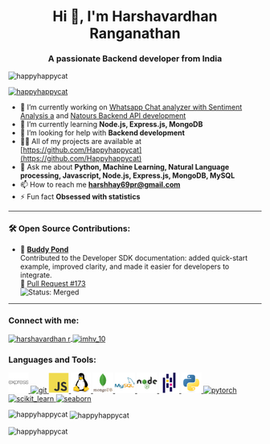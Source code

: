 <h1 align="center">Hi 👋, I'm Harshavardhan Ranganathan</h1>
<h3 align="center">A passionate Backend developer from India</h3>

<p align="left">
  <img src="https://komarev.com/ghpvc/?username=happyhappycat&label=Profile%20views&color=0e75b6&style=flat" alt="happyhappycat" />
</p>

<p align="left">
  <a href="https://github.com/ryo-ma/github-profile-trophy">
    <img src="https://github-profile-trophy.vercel.app/?username=happyhappycat" alt="happyhappycat" />
  </a>
</p>

- 🔭 I’m currently working on [Whatsapp Chat analyzer with Sentiment Analysis a](https://github.com/Happyhappycat/Whatsapp-chat-analysis-with-sentiment-analysis) and [Natours Backend API development](https://github.com/Happyhappycat/Natours-Real)  
- 🌱 I’m currently learning **Node.js, Express.js, MongoDB**  
- 🤝 I’m looking for help with **Backend development**  
- 👨‍💻 All of my projects are available at [https://github.com/Happyhappycat](https://github.com/Happyhappycat)  
- 💬 Ask me about **Python, Machine Learning, Natural Language processing, Javascript, Node.js, Express.js, MongoDB, MySQL**  
- 📫 How to reach me **harshhay69pr@gmail.com**  
- ⚡ Fun fact **Obsessed with statistics**  

---

<h3 align="left">🛠️ Open Source Contributions:</h3>

- 🚀 **[Buddy Pond](https://github.com/buddypond/buddypond)**  
  Contributed to the Developer SDK documentation: added quick-start example, improved clarity, and made it easier for developers to integrate.  
  🔗 [Pull Request #173](https://github.com/buddypond/buddypond/pull/173)  
  ![Status: Merged](https://img.shields.io/badge/PR-Merged-brightgreen)

---
<h3 align="left">Connect with me:</h3>
<p align="left">
  <a href="https://www.linkedin.com/in/harshavardhan-ranganathan-741813296/" target="blank">
    <img align="center" src="https://raw.githubusercontent.com/rahuldkjain/github-profile-readme-generator/master/src/images/icons/Social/linked-in-alt.svg" alt="harshavardhan r" height="30" width="40" />
  </a>
  <a href="https://www.codechef.com/users/imhv_10" target="blank">
    <img align="center" src="https://cdn.jsdelivr.net/npm/simple-icons@3.1.0/icons/codechef.svg" alt="imhv_10" height="30" width="40" />
  </a>
</p>

<h3 align="left">Languages and Tools:</h3>
<p align="left">
  <a href="https://expressjs.com" target="_blank" rel="noreferrer">
    <img src="https://raw.githubusercontent.com/devicons/devicon/master/icons/express/express-original-wordmark.svg" alt="express" width="40" height="40"/>
  </a>
  <a href="https://git-scm.com/" target="_blank" rel="noreferrer">
    <img src="https://www.vectorlogo.zone/logos/git-scm/git-scm-icon.svg" alt="git" width="40" height="40"/>
  </a>
  <a href="https://developer.mozilla.org/en-US/docs/Web/JavaScript" target="_blank" rel="noreferrer">
    <img src="https://raw.githubusercontent.com/devicons/devicon/master/icons/javascript/javascript-original.svg" alt="javascript" width="40" height="40"/>
  </a>
  <a href="https://www.linux.org/" target="_blank" rel="noreferrer">
    <img src="https://raw.githubusercontent.com/devicons/devicon/master/icons/linux/linux-original.svg" alt="linux" width="40" height="40"/>
  </a>
  <a href="https://www.mongodb.com/" target="_blank" rel="noreferrer">
    <img src="https://raw.githubusercontent.com/devicons/devicon/master/icons/mongodb/mongodb-original-wordmark.svg" alt="mongodb" width="40" height="40"/>
  </a>
  <a href="https://www.mysql.com/" target="_blank" rel="noreferrer">
    <img src="https://raw.githubusercontent.com/devicons/devicon/master/icons/mysql/mysql-original-wordmark.svg" alt="mysql" width="40" height="40"/>
  </a>
  <a href="https://nodejs.org" target="_blank" rel="noreferrer">
    <img src="https://raw.githubusercontent.com/devicons/devicon/master/icons/nodejs/nodejs-original-wordmark.svg" alt="nodejs" width="40" height="40"/>
  </a>
  <a href="https://pandas.pydata.org/" target="_blank" rel="noreferrer">
    <img src="https://raw.githubusercontent.com/devicons/devicon/2ae2a900d2f041da66e950e4d48052658d850630/icons/pandas/pandas-original.svg" alt="pandas" width="40" height="40"/>
  </a>
  <a href="https://www.python.org" target="_blank" rel="noreferrer">
    <img src="https://raw.githubusercontent.com/devicons/devicon/master/icons/python/python-original.svg" alt="python" width="40" height="40"/>
  </a>
  <a href="https://pytorch.org/" target="_blank" rel="noreferrer">
    <img src="https://www.vectorlogo.zone/logos/pytorch/pytorch-icon.svg" alt="pytorch" width="40" height="40"/>
  </a>
  <a href="https://scikit-learn.org/" target="_blank" rel="noreferrer">
    <img src="https://upload.wikimedia.org/wikipedia/commons/0/05/Scikit_learn_logo_small.svg" alt="scikit_learn" width="40" height="40"/>
  </a>
  <a href="https://seaborn.pydata.org/" target="_blank" rel="noreferrer">
    <img src="https://seaborn.pydata.org/_images/logo-mark-lightbg.svg" alt="seaborn" width="40" height="40"/>
  </a>
</p>

<p>
  <img align="left" src="https://github-readme-stats.vercel.app/api/top-langs?username=happyhappycat&show_icons=true&locale=en&layout=compact" alt="happyhappycat" />
</p>

<p>
  &nbsp;<img align="center" src="https://github-readme-stats.vercel.app/api?username=happyhappycat&show_icons=true&locale=en" alt="happyhappycat" />
</p>

<p>
  <img align="center" src="https://github-readme-streak-stats.herokuapp.com/?user=happyhappycat&" alt="happyhappycat" />
</p>
